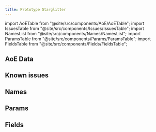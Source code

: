 ```yaml
---
title: Prototype Starglitter
---
```


import AoETable from "@site/src/components/AoE/AoETable";
import IssuesTable from "@site/src/components/Issues/IssuesTable";
import NamesList from "@site/src/components/Names/NamesList";
import ParamsTable from "@site/src/components/Params/ParamsTable";
import FieldsTable from "@site/src/components/Fields/FieldsTable";

## AoE Data

<AoETable item_key="prototypestarglitter" data_src="weapon" />

## Known issues

<IssuesTable item_key="prototypestarglitter" data_src="weapon" />

## Names

<NamesList item_key="prototypestarglitter" data_src="weapon" />

## Params

<ParamsTable item_key="prototypestarglitter" data_src="weapon" />

## Fields

<FieldsTable item_key="prototypestarglitter" data_src="weapon" />
